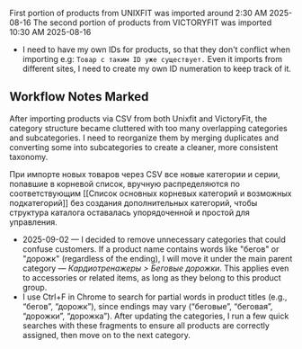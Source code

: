 First portion of products from UNIXFIT was imported around 2:30 AM 2025-08-16
The second portion of products from VICTORYFIT was imported 10:30 AM 2025-08-16

- I need to have my own IDs for products, so that they don't conflict when importing e.g: `Товар с таким ID уже существует.` Even it imports from different sites, I need to create my own ID numeration to keep track of it.

## Workflow Notes Marked

After importing products via CSV from both Unixfit and VictoryFit, the category structure became cluttered with too many overlapping categories and subcategories. I need to reorganize them by merging duplicates and converting some into subcategories to create a cleaner, more consistent taxonomy.

При импорте новых товаров через CSV все новые категории и серии, попавшие в корневой список, вручную распределяются по соответствующим [[Список основных корневых категорий и возможных подкатегорий]] без создания дополнительных категорий, чтобы структура каталога оставалась упорядоченной и простой для управления.

- 2025-09-02 — I decided to remove unnecessary categories that could confuse customers. If a product name contains words like "бегов" or "дорожк" (regardless of the ending), I will move it under the main parent category — _Кардиотренажеры > Беговые дорожки_. This applies even to accessories or related items, as long as they belong to this product group.
- I use Ctrl+F in Chrome to search for partial words in product titles (e.g., “бегов”, “дорожк”), since endings may vary (“беговые”, “беговая”, “дорожки”, “дорожка”). After updating the categories, I run a few quick searches with these fragments to ensure all products are correctly assigned, then move on to the next category.
